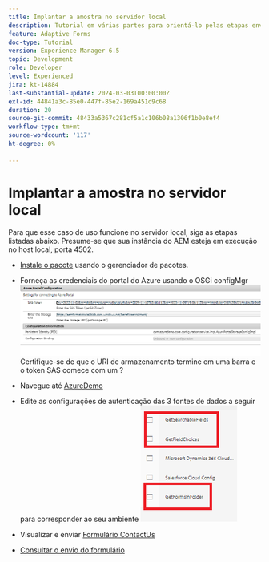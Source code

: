 ```yaml
---
title: Implantar a amostra no servidor local
description: Tutorial em várias partes para orientá-lo pelas etapas envolvidas na consulta de envios de formulários armazenados no portal do Azure
feature: Adaptive Forms
doc-type: Tutorial
version: Experience Manager 6.5
topic: Development
role: Developer
level: Experienced
jira: kt-14884
last-substantial-update: 2024-03-03T00:00:00Z
exl-id: 44841a3c-85e0-447f-85e2-169a451d9c68
duration: 20
source-git-commit: 48433a5367c281cf5a1c106b08a1306f1b0e8ef4
workflow-type: tm+mt
source-wordcount: '117'
ht-degree: 0%

---
```


# Implantar a amostra no servidor local

Para que esse caso de uso funcione no servidor local, siga as etapas listadas abaixo. Presume-se que sua instância do AEM esteja em execução no host local, porta 4502.

* [Instale o pacote](assets/azuredemo.all-1.0.0-SNAPSHOT.zip) usando o gerenciador de pacotes.

* Forneça as credenciais do portal do Azure usando o OSGi configMgr
  ![portal do azure](assets/azure-portal-config.png)
Certifique-se de que o URI de armazenamento termine em uma barra e o token SAS comece com um ?
* Navegue até [AzureDemo](http://localhost:4502/libs/fd/fdm/gui/components/admin/fdmcloudservice/fdm.html/conf/azuredemo)

* Edite as configurações de autenticação das 3 fontes de dados a seguir para corresponder ao seu ambiente
  ![fontes-de-dados](assets/fdm-data-sources.png)

* Visualizar e enviar [Formulário ContactUs](http://localhost:4502/content/dam/formsanddocuments/azureportal/contactus/jcr:content?wcmmode=disabled)

* [Consultar o envio do formulário](http://localhost:4502/content/dam/formsanddocuments/azureportal/queryformsubmissions/jcr:content?wcmmode=disabled)

